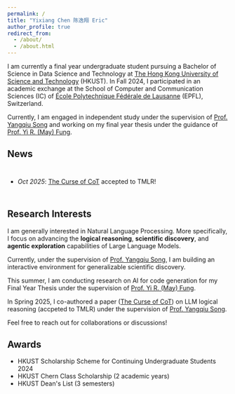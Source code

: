 ```yaml
---
permalink: /
title: "Yixiang Chen 陈逸翔 Eric"
author_profile: true
redirect_from: 
  - /about/
  - /about.html
---
```


I am currently a final year undergraduate student pursuing a Bachelor of Science in Data Science and Technology at [The Hong Kong University of Science and Technology](https://hkust.edu.hk/) (HKUST).
In Fall 2024, I participated in an academic exchange at the School of Computer and Communication Sciences (IC) of [École Polytechnique Fédérale de Lausanne](https://www.epfl.ch/) (EPFL), Switzerland.

Currently, I am engaged in independent study under the supervision of [Prof. Yangqiu Song](https://www.cse.ust.hk/~yqsong/) and working on my final year thesis under the guidance of [Prof. Yi R. (May) Fung](https://mayrfung.github.io/).

News
------

<div style="max-height: 300px; overflow-y: auto; padding: 10px 0;">
<ul>
<li><em>Oct 2025</em>: <a href="https://arxiv.org/pdf/2504.05081">The Curse of CoT</a> accepted to TMLR!</li>
</ul>
</div>

Research Interests
------

I am generally interested in Natural Language Processing. More specifically, I focus on advancing the **logical reasoning**, **scientific discovery**, and **agentic exploration** capabilities of Large Language Models.

<!-- In October this year, I published a paper titled *Self-Redraft*, aiming to elicit intrinsic exploration–exploitation balance in test-time scaling for code generation, submitted to ACL ARR 2025 (October cycle). -->

Currently, under the supervision of [Prof. Yangqiu Song](https://www.cse.ust.hk/~yqsong/), I am building an interactive environment for generalizable scientific discovery.

This summer, I am conducting research on AI for code generation for my Final Year Thesis under the supervision of [Prof. Yi R. (May) Fung](https://mayrfung.github.io/).

In Spring 2025, I co-authored a paper ([The Curse of CoT](https://arxiv.org/pdf/2504.05081)) on LLM logical reasoning (accpeted to TMLR) under the supervision of [Prof. Yangqiu Song](https://www.cse.ust.hk/~yqsong/).

Feel free to reach out for collaborations or discussions!

Awards
------

- HKUST Scholarship Scheme for Continuing Undergraduate Students 2024
- HKUST Chern Class Scholarship (2 academic years)
- HKUST Dean's List (3 semesters)